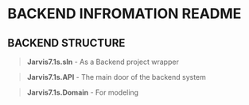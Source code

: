 # BACKEND INFROMATION README

## BACKEND STRUCTURE
> **Jarvis7.1s.sln**
    - As a Backend project wrapper
    
> **Jarvis7.1s.API**
    - The main door of the backend system

> **Jarvis7.1s.Domain**
    - For modeling